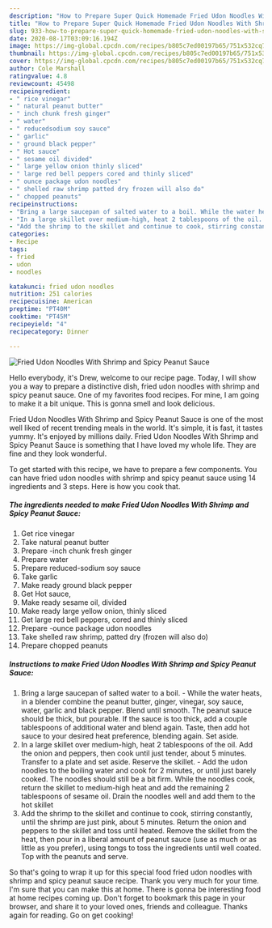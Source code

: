 ```yaml
---
description: "How to Prepare Super Quick Homemade Fried Udon Noodles With Shrimp and Spicy Peanut Sauce"
title: "How to Prepare Super Quick Homemade Fried Udon Noodles With Shrimp and Spicy Peanut Sauce"
slug: 933-how-to-prepare-super-quick-homemade-fried-udon-noodles-with-shrimp-and-spicy-peanut-sauce
date: 2020-08-17T03:09:16.194Z
image: https://img-global.cpcdn.com/recipes/b805c7ed00197b65/751x532cq70/fried-udon-noodles-with-shrimp-and-spicy-peanut-sauce-recipe-main-photo.jpg
thumbnail: https://img-global.cpcdn.com/recipes/b805c7ed00197b65/751x532cq70/fried-udon-noodles-with-shrimp-and-spicy-peanut-sauce-recipe-main-photo.jpg
cover: https://img-global.cpcdn.com/recipes/b805c7ed00197b65/751x532cq70/fried-udon-noodles-with-shrimp-and-spicy-peanut-sauce-recipe-main-photo.jpg
author: Cole Marshall
ratingvalue: 4.8
reviewcount: 45498
recipeingredient:
- " rice vinegar"
- " natural peanut butter"
- " inch chunk fresh ginger"
- " water"
- " reducedsodium soy sauce"
- " garlic"
- " ground black pepper"
- " Hot sauce"
- " sesame oil divided"
- " large yellow onion thinly sliced"
- " large red bell peppers cored and thinly sliced"
- " ounce package udon noodles"
- " shelled raw shrimp patted dry frozen will also do"
- " chopped peanuts"
recipeinstructions:
- "Bring a large saucepan of salted water to a boil. While the water heats, in a blender combine the peanut butter, ginger, vinegar, soy sauce, water, garlic and black pepper. Blend until smooth. The peanut sauce should be thick, but pourable. If the sauce is too thick, add a couple tablespoons of additional water and blend again. Taste, then add hot sauce to your desired heat preference, blending again. Set aside."
- "In a large skillet over medium-high, heat 2 tablespoons of the oil. Add the onion and peppers, then cook until just tender, about 5 minutes. Transfer to a plate and set aside. Reserve the skillet. Add the udon noodles to the boiling water and cook for 2 minutes, or until just barely cooked. The noodles should still be a bit firm. While the noodles cook, return the skillet to medium-high heat and add the remaining 2 tablespoons of sesame oil. Drain the noodles well and add them to the hot skillet"
- "Add the shrimp to the skillet and continue to cook, stirring constantly, until the shrimp are just pink, about 5 minutes. Return the onion and peppers to the skillet and toss until heated. Remove the skillet from the heat, then pour in a liberal amount of peanut sauce (use as much or as little as you prefer), using tongs to toss the ingredients until well coated. Top with the peanuts and serve."
categories:
- Recipe
tags:
- fried
- udon
- noodles

katakunci: fried udon noodles 
nutrition: 251 calories
recipecuisine: American
preptime: "PT40M"
cooktime: "PT45M"
recipeyield: "4"
recipecategory: Dinner

---
```



![Fried Udon Noodles With Shrimp and Spicy Peanut Sauce](https://img-global.cpcdn.com/recipes/b805c7ed00197b65/751x532cq70/fried-udon-noodles-with-shrimp-and-spicy-peanut-sauce-recipe-main-photo.jpg)

Hello everybody, it's Drew, welcome to our recipe page. Today, I will show you a way to prepare a distinctive dish, fried udon noodles with shrimp and spicy peanut sauce. One of my favorites food recipes. For mine, I am going to make it a bit unique. This is gonna smell and look delicious.

Fried Udon Noodles With Shrimp and Spicy Peanut Sauce is one of the most well liked of recent trending meals in the world. It's simple, it is fast, it tastes yummy. It's enjoyed by millions daily. Fried Udon Noodles With Shrimp and Spicy Peanut Sauce is something that I have loved my whole life. They are fine and they look wonderful.




To get started with this recipe, we have to prepare a few components. You can have fried udon noodles with shrimp and spicy peanut sauce using 14 ingredients and 3 steps. Here is how you cook that.

<!--inarticleads1-->

##### The ingredients needed to make Fried Udon Noodles With Shrimp and Spicy Peanut Sauce:

1. Get  rice vinegar
1. Take  natural peanut butter
1. Prepare  -inch chunk fresh ginger
1. Prepare  water
1. Prepare  reduced-sodium soy sauce
1. Take  garlic
1. Make ready  ground black pepper
1. Get  Hot sauce,
1. Make ready  sesame oil, divided
1. Make ready  large yellow onion, thinly sliced
1. Get  large red bell peppers, cored and thinly sliced
1. Prepare  -ounce package udon noodles
1. Take  shelled raw shrimp, patted dry (frozen will also do)
1. Prepare  chopped peanuts




<!--inarticleads2-->

##### Instructions to make Fried Udon Noodles With Shrimp and Spicy Peanut Sauce:

1. Bring a large saucepan of salted water to a boil. - While the water heats, in a blender combine the peanut butter, ginger, vinegar, soy sauce, water, garlic and black pepper. Blend until smooth. The peanut sauce should be thick, but pourable. If the sauce is too thick, add a couple tablespoons of additional water and blend again. Taste, then add hot sauce to your desired heat preference, blending again. Set aside.
1. In a large skillet over medium-high, heat 2 tablespoons of the oil. Add the onion and peppers, then cook until just tender, about 5 minutes. Transfer to a plate and set aside. Reserve the skillet. - Add the udon noodles to the boiling water and cook for 2 minutes, or until just barely cooked. The noodles should still be a bit firm. While the noodles cook, return the skillet to medium-high heat and add the remaining 2 tablespoons of sesame oil. Drain the noodles well and add them to the hot skillet
1. Add the shrimp to the skillet and continue to cook, stirring constantly, until the shrimp are just pink, about 5 minutes. Return the onion and peppers to the skillet and toss until heated. Remove the skillet from the heat, then pour in a liberal amount of peanut sauce (use as much or as little as you prefer), using tongs to toss the ingredients until well coated. Top with the peanuts and serve.




So that's going to wrap it up for this special food fried udon noodles with shrimp and spicy peanut sauce recipe. Thank you very much for your time. I'm sure that you can make this at home. There is gonna be interesting food at home recipes coming up. Don't forget to bookmark this page in your browser, and share it to your loved ones, friends and colleague. Thanks again for reading. Go on get cooking!
